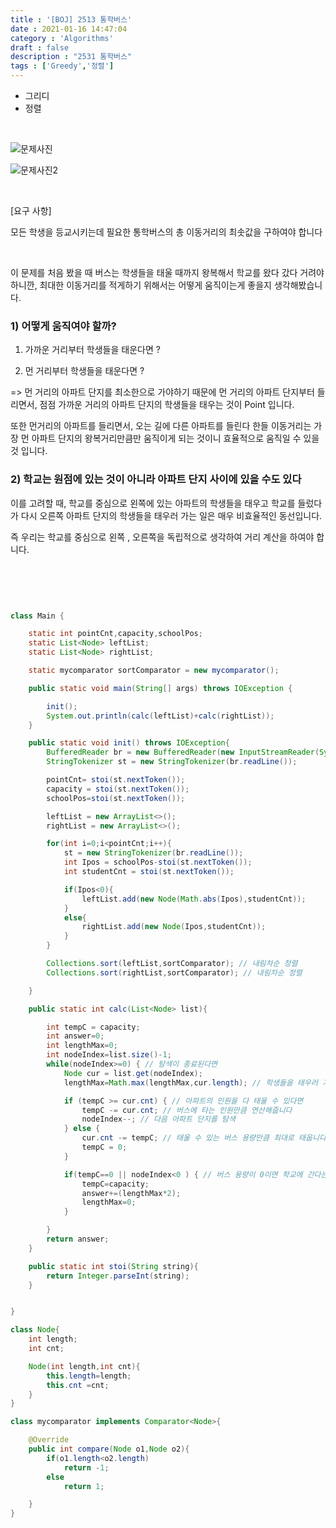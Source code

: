 ```yaml
---
title : '[BOJ] 2513 통학버스'
date : 2021-01-16 14:47:04
category : 'Algorithms'
draft : false
description : "2531 통학버스"
tags : ['Greedy','정렬']
---
```


* 그리디
* 정렬

<br/>

![문제사진](https://user-images.githubusercontent.com/57346393/104798403-eb443d80-5809-11eb-9ef6-8ef6d7e25893.png)

![문제사진2](https://user-images.githubusercontent.com/57346393/104798426-0151fe00-580a-11eb-82ba-ee389f25d931.png)

<br/>

[요구 사항]

모든 학생을 등교시키는데 필요한 통학버스의 총 이동거리의 최솟값을 구하여야 합니다

<br/>

이 문제를 처음 봤을 때 버스는 학생들을 태울 때까지 왕복해서 학교를 왔다 갔다 거려야 하니깐, 최대한 이동거리를 적게하기 위해서는 어떻게 움직이는게 좋을지 생각해봤습니다.

### 1) 어떻게 움직여야 할까? 
1) 가까운 거리부터 학생들을 태운다면 ?

2) 먼 거리부터 학생들을 태운다면 ?

=> 먼 거리의 아파트 단지를 최소한으로 가야하기 때문에 먼 거리의 아파트 단지부터 들리면서,
 점점 가까운 거리의 아파트 단지의 학생들을 태우는 것이 Point 입니다.

또한 먼거리의 아파트를 들리면서, 오는 길에 다른 아파트를 들린다 한들 이동거리는 가장 먼 아파트 단지의 왕복거리만큼만 움직이게 되는 것이니 효율적으로 움직일 수 있을 것 입니다.

### 2) 학교는 원점에 있는 것이 아니라 아파트 단지 사이에 있을 수도 있다

이를 고려할 때, 학교를 중심으로 왼쪽에 있는 아파트의 학생들을 태우고 학교를 들렀다가 다시 오른쪽 아파트 단지의 학생들을 태우러 가는 일은 매우 비효율적인 동선입니다. 

즉 우리는 학교를 중심으로 왼쪽 , 오른쪽을 독립적으로 생각하여 거리 계산을 하여야 합니다.





<br/> <br/>

```java


class Main {

    static int pointCnt,capacity,schoolPos;
    static List<Node> leftList;
    static List<Node> rightList;

    static mycomparator sortComparator = new mycomparator();

    public static void main(String[] args) throws IOException {

        init();
        System.out.println(calc(leftList)+calc(rightList));
    }

    public static void init() throws IOException{
        BufferedReader br = new BufferedReader(new InputStreamReader(System.in));
        StringTokenizer st = new StringTokenizer(br.readLine());

        pointCnt= stoi(st.nextToken());
        capacity = stoi(st.nextToken());
        schoolPos=stoi(st.nextToken());

        leftList = new ArrayList<>();
        rightList = new ArrayList<>();

        for(int i=0;i<pointCnt;i++){
            st = new StringTokenizer(br.readLine());
            int Ipos = schoolPos-stoi(st.nextToken());
            int studentCnt = stoi(st.nextToken());

            if(Ipos<0){
                leftList.add(new Node(Math.abs(Ipos),studentCnt));
            }
            else{
                rightList.add(new Node(Ipos,studentCnt));
            }
        }

        Collections.sort(leftList,sortComparator); // 내림차순 정렬
        Collections.sort(rightList,sortComparator); // 내림차순 정렬

    }

    public static int calc(List<Node> list){

        int tempC = capacity;
        int answer=0;
        int lengthMax=0;
        int nodeIndex=list.size()-1;
        while(nodeIndex>=0) { // 탐색이 종료된다면
            Node cur = list.get(nodeIndex);
            lengthMax=Math.max(lengthMax,cur.length); // 학생들을 태우러 가면서 들리는 아파트 중 가장 먼거리를 찾습니다

            if (tempC >= cur.cnt) { // 아파트의 인원을 다 태울 수 있다면
                tempC -= cur.cnt; // 버스에 타는 인원만큼 연산해줍니다
                nodeIndex--; // 다음 아파트 단지를 탐색 
            } else {
                cur.cnt -= tempC; // 태울 수 있는 버스 용량만큼 최대로 태웁니다
                tempC = 0; 
            }

            if(tempC==0 || nodeIndex<0 ) { // 버스 용량이 0이면 학교에 간다는 의미이며 , nodeIndex<0 보다 작으면 아파트 단지를 다 돌았기 때문에 연산을 진행
                tempC=capacity;
                answer+=(lengthMax*2);
                lengthMax=0;
            }

        }
        return answer;
    }

    public static int stoi(String string){
        return Integer.parseInt(string);
    }


}

class Node{
    int length;
    int cnt;

    Node(int length,int cnt){
        this.length=length;
        this.cnt =cnt;
    }
}

class mycomparator implements Comparator<Node>{

    @Override
    public int compare(Node o1,Node o2){
        if(o1.length<o2.length)
            return -1;
        else
            return 1;

    }
}





```